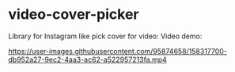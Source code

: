 # video-cover-picker
Library for Instagram like pick cover for video:
Video demo:


https://user-images.githubusercontent.com/95874658/158317700-db952a27-9ec2-4aa3-ac62-a522957213fa.mp4

